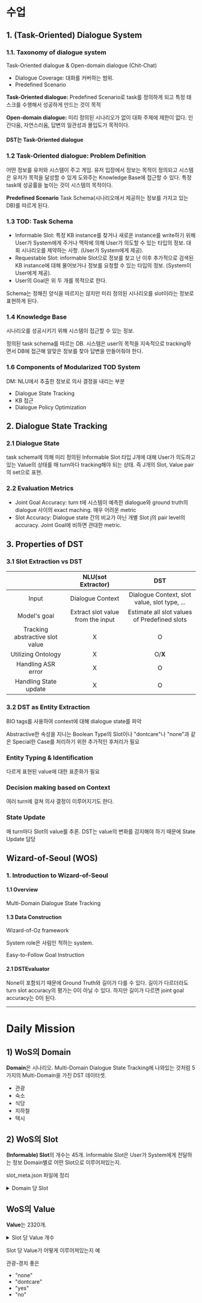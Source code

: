 # 수업
## 1. (Task-Oriented) Dialogue System
### 1.1. Taxonomy of dialogue system
Task-Oriented dialogue & Open-domain dialogue (Chit-Chat)

- Dialogue Coverage: 대화를 커버하는 범위.
- Predefined Scenario

**Task-Oriented dialogue:** Predefined Scenario로 task를 정의하게 되고 특정 태스크를 수행해서 성공하게 만드는 것이 목적

**Open-domain dialogue:** 미리 정의된 시나리오가 없이 대화 주제에 제한이 없다. 인간다움, 자연스러움, 답변의 일관성과 몰입도가 목적이다.

#### DST는 Task-Oriented dialogue
### 1.2 Task-Oriented dialogue: Problem Definition
어떤 정보를 유저와 시스템이 주고 게임. 유저 입장에서 정보는 목적이 정의되고 시스템은 유저가 목적을 달성할 수 있게 도와주는 Knowledge Base에 접근할 수 있다.
특정 task에 성공률을 높이는 것이 시스템의 목적이다.

**Predefined Scenario**
Task Schema(시나리오에서 제공하는 정보를 가지고 있는 DB)를 따르게 된다.

### 1.3 TOD: Task Schema
- Informable Slot: 특정 KB instance를 찾거나 새로운 instance를 write하기 위해 User가 System에게 주거나 맥락에 의해 User가 의도할 수 있는 타입의 정보. 대회 시나리오를 제약하는 사항. (User가 System에게 제공).
- Requestable Slot: informable Slot으로 정보를 찾고 난 이후 추가적으로 검색된 KB instance에 대해 물어보거나 정보를 요청할 수 있는 타입의 정보. (System이 User에게 제공).
- User의 Goal은 위 두 개를 목적으로 한다.

Schema는 정해진 양식을 따르지는 않지만 미리 정의된 시나리오를 slot이라는 정보로 표현하게 된다.

### 1.4 Knowledge Base
시나리오를 성공시키기 위해 시스템이 접근할 수 있는 정보.

정의된 task schema를 따르는 DB. 시스템은 user의 목적을 지속적으로 tracking하면서 DB에 접근해 알맞은 정보를 찾아 답변을 만들어줘야 한다.

### 1.6 Components of Modularized TOD System
DM: NLU에서 추출한 정보로 의사 결정을 내리는 부분
- Dialogue State Tracking
- KB 접근
- Dialogue Policy Optimization

## 2. Dialogue State Tracking
### 2.1 Dialogue State
task schema에 의해 미리 정의된 Informable Slot 타입 J개에 대해 User가 의도하고 있는 Value의 상태를 매 turn마다 tracking해야 되는 상태. 즉 J개의 Slot, Value pair의 set으로 표현.

### 2.2 Evaluation Metrics
- Joint Goal Accuracy: turn t에 시스템이 예측한 dialogue와 ground truth의 dialogue 사이의 exact maching. 매우 어려운 metric
- Slot Accuracy: Dialogue state 간의 비교가 아닌 개별 Slot j의 pair level의 accuracy. Joint Goal에 비하면 관대한 metric.

## 3. Properties of DST
### 3.1 Slot Extraction vs DST
||NLU(sot Extractor)|DST|
|:---:|:---:|:---:|
|Input|Dialogue Context|Dialogue Context, slot value, slot type, ...|
|Model's goal|Extract slot value from the input|Estimate all slot values of Predefined slots|
|Tracking abstractive slot value|X|O|
|Utilizing Ontology|X|O/**X**|
|Handling ASR error|X|O|
|Handling State update|X|O|

### 3.2 DST as Entity Extraction
BIO tags를 사용하여 context에 대해 dialogue state를 파악

Abstractive한 속성을 지니는 Boolean Type의 Slot이나 "dontcare"나 "none"과 같은 Special한 Case를 처리하기 위한 추가적인 후처리가 필요

### Entity Typing & Identification
다르게 표현된 value에 대한 표준화가 필요

### Decision making based on Context
여러 turn에 걸쳐 의사 결정이 이루어지기도 한다.

### State Update
매 turn마다 Slot의 value를 추론.
DST는 value의 변화를 감지해야 하기 때문에 State Update 담당

## Wizard-of-Seoul (WOS)
### 1. Introduction to Wizard-of-Seoul
#### 1.1 Overview
Multi-Domain Dialogue State Tracking

#### 1.3 Data Construction
Wizard-of-Oz framework

System role은 사림인 척하는 system.

Easy-to-Follow Goal Instruction

#### 2.1 DSTEvaluator
None이 포함되기 때문에 Ground Truth와 길이가 다를 수 있다. 길이가 다르더라도 turn slot accuracy의 평가는 0이 아닐 수 있다. 하지만 길이가 다르면 joint goal accuracy는 0이 된다.

--------------------------------------------
# Daily Mission
## 1) WoS의 Domain
**Domain**은 시나리오. Multi-Domain Dialogue State Tracking에 나와있는 것처럼 5가지의 Multi-Domain을 가진 DST 데이터셋.
- 관광
- 숙소
- 식당
- 지하철
- 택시
## 2) WoS의 Slot
**(Informable) Slot**의 개수는 45개. Informable Slot은 User가 System에게 전달하는 정보
Domain별로 어떤 Slot으로 이루어져있는지.

slot_meta.json 파일에 정리

<details>
<summary>Domain 당 Slot</summary>
<div markdown="1">
- 관광
    - 경치 좋은
    - 교육적
    - 도보 가능
    - 문화 예술
    - 역사적
    - 이름
    - 종류
    - 주차 가능
    - 지역
 - 숙소
    - 가격대
    - 도보 가능
    - 수영장 유무
    - 스파 유무
    - 예약 기간
    - 예약 명수
    - 예약 요일
    - 이름
    - 인터넷 가능
    - 조식 가능
    - 종류
    - 주차 가능
    - 지역
    - 헬스장 유무
    - 흡연 가능
- 식당
    - 가격대
    - 도보 가능
    - 야외석 유무
    - 예약 명수
    - 예약 시간
    - 예약 요일
    - 이름
    - 인터넷 가능
    - 종류
    - 주류 판매
    - 주차 가능
    - 지역
    - 흡연 가능
- 지하철
    - 도착지
    - 출발 시간
    - 출발지
- 택시
    - 도착 시간
    - 도착지
    - 종류
    - 출발 시간
    - 출발지

</div>
</details>

## WoS의 Value
**Value**는 2320개.
<details>
<summary>Slot 당 Value 개수</summary>
<div markdown="1">
    
관광-경치 좋은: 4
관광-교육적: 4
관광-도보 가능: 4
관광-문화 예술: 4
관광-역사적: 4
관광-이름: 103
관광-종류: 13
관광-주차 가능: 4
관광-지역: 7
숙소-가격대: 5
숙소-도보 가능: 4
숙소-수영장 유무: 4
숙소-스파 유무: 4
숙소-예약 기간: 12
숙소-예약 명수: 12
숙소-예약 요일: 9
숙소-이름: 67
숙소-인터넷 가능: 4
숙소-조식 가능: 4
숙소-종류: 7
숙소-주차 가능: 4
숙소-지역: 7
숙소-헬스장 유무: 4
숙소-흡연 가능: 4
식당-가격대: 5
식당-도보 가능: 4
식당-야외석 유무: 4
식당-예약 명수: 12
식당-예약 시간: 569
식당-예약 요일: 9
식당-이름: 44
식당-인터넷 가능: 4
식당-종류: 10
식당-주류 판매: 4
식당-주차 가능: 4
식당-지역: 7
식당-흡연 가능: 4
지하철-도착지: 60
지하철-출발 시간: 12
지하철-출발지: 60
택시-도착 시간: 190
택시-도착지: 298
택시-종류: 5
택시-출발 시간: 431
택시-출발지: 286

</div>
</details>

Slot 당 Value가 어떻게 이루어져있는지 예

관광-경치 좋은
- "none"
- "dontcare"
- "yes"
- "no"
